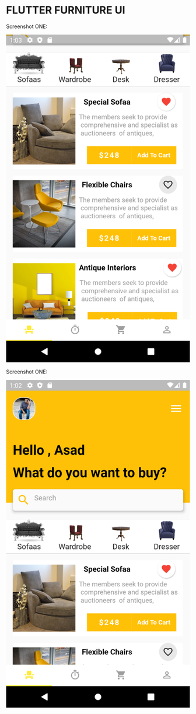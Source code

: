 # FLUTTER FURNITURE UI

Screenshot ONE:

![](images/screenone.png)



Screenshot ONE:

![](images/Screenshot.png)
